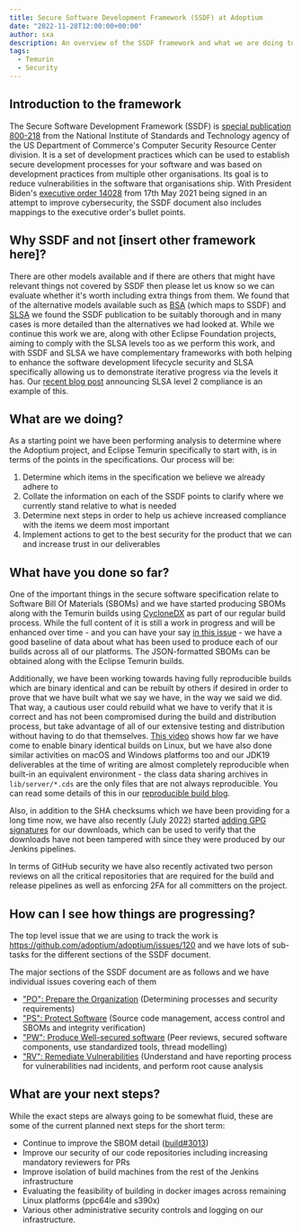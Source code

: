 ```yaml
---
title: Secure Software Development Framework (SSDF) at Adoptium
date: "2022-11-28T12:00:00+00:00"
author: sxa
description: An overview of the SSDF framework and what we are doing to work towards implementing it
tags:
  - Temurin
  - Security
---
```


## Introduction to the framework

The Secure Software Development Framework (SSDF) is
[special publication 800-218](https://csrc.nist.gov/Projects/ssdf)
from the National Institute of Standards and Technology agency of the US
Department of Commerce's Computer Security Resource Center division.  It is
a set of development practices which can be used to establish secure
development processes for your software and was based on development
practices from multiple other organisations.  Its goal is to reduce
vulnerabilities in the software that organisations ship.  With President
Biden's
[executive order 14028](https://www.federalregister.gov/documents/2021/05/17/2021-10460/improving-the-nations-cybersecurity)
from 17th May 2021 being signed in an attempt to improve cybersecurity,
the SSDF document also includes mappings to the executive order's bullet
points.

## Why SSDF and not [insert other framework here]?

There are other models available and if there are others that might have
relevant things not covered by SSDF then please let us know so we can
evaluate whether it's worth including extra things from them.  We found that
of the alternative models available such as
[BSA](https://www.bsa.org/reports/updated-bsa-framework-for-secure-software)
(which maps to SSDF) and [SLSA](https://slsa.dev/) we found the SSDF
publication to be suitably thorough and in many cases is more detailed than
the alternatives we had looked at.  While we continue this work we are,
along with other Eclipse Foundation projects, aiming to comply with the SLSA
levels too as we perform this work, and with SSDF and SLSA we have
complementary frameworks with both helping to enhance the software
development lifecycle security and SLSA specifically allowing us to
demonstrate iterative progress via the levels it has. Our
[recent blog post](https://adoptium.net/blog/2022/11/slsa2_temurin/)
announcing SLSA level 2 compliance is an example of this.

## What are we doing?

As a starting point we have been performing analysis to determine where the
Adoptium project, and Eclipse Temurin specifically to start with, is in
terms of the points in the specifications.  Our process will be:

1. Determine which items in the specification we believe we already adhere to
2. Collate the information on each of the SSDF points to clarify where we currently stand relative to what is needed
3. Determine next steps in order to help us achieve increased compliance with the items we deem most important
4. Implement actions to get to the best security for the product that we can and increase trust in our deliverables

## What have you done so far?

One of the important things in the secure software specification relate to
Software Bill Of Materials (SBOMs) and we have started producing
SBOMs along with the Temurin builds using [CycloneDX](https://cyclonedx.org)
as part of our regular build process.  While the full content of it is still
a work in progress and will be enhanced over time - and you can have your
say [in this issue](https://github.com/adoptium/temurin-build/issues/3013) -
we have a good baseline of data about what has been used to produce each of
our builds across all of our platforms.  The JSON-formatted SBOMs can be
obtained along with the Eclipse Temurin builds.

Additionally, we have been working towards having fully reproducible builds
which are binary identical and can be rebuilt by others if desired in order
to prove that we have built what we say we have, in the way we said we did.
That way, a cautious user could rebuild what we have to verify that it is
correct and has not been compromised during the build and distribution
process, but take advantage of all of our extensive testing and distribution
without having to do that themselves.
[This video](https://www.youtube.com/watch?v=rQpftEfMW5k) shows how far we have
come to enable binary identical builds on Linux, but we have also done similar
activities on macOS and Windows platforms too and our JDK19 deliverables at
the time of writing are almost completely reproducible when built-in an
equivalent environment - the class data sharing archives in
`lib/server/*.cds` are the only files that are not always reproducible.  You
can read some details of this in our [reproducible build
blog](https://blog.adoptium.net/2022/06/adoptium-reproducible-builds/).

Also, in addition to the SHA checksums which we have been providing for a
long time now, we have also recently (July 2022) started
[adding GPG signatures](https://blog.adoptium.net/2022/07/gpg-signed-releases/)
for our downloads, which can be used to verify that the downloads have not
been tampered with since they were produced by our Jenkins pipelines.

In terms of GitHub security we have also recently activated two person
reviews on all the critical repositories that are required for the build and
release pipelines as well as enforcing 2FA for all committers on the
project.

## How can I see how things are progressing?

The top level issue that we are using to track the work is
https://github.com/adoptium/adoptium/issues/120 and we have lots of
sub-tasks for the different sections of the SSDF document.

The major sections of the SSDF document are as follows and we have
individual issues covering each of them

- ["PO": Prepare the Organization](https://github.com/adoptium/adoptium/issues/122) (Determining processes and security requirements)
- ["PS": Protect Software](https://github.com/adoptium/adoptium/issues/123) (Source code management, access control and SBOMs and integrity verification)
- ["PW": Produce Well-secured software](https://github.com/adoptium/adoptium/issues/124) (Peer reviews, secured software components, use standardized tools, thread modelling)
- ["RV": Remediate Vulnerabilities](https://github.com/adoptium/adoptium/issues/125) (Understand and have reporting process for vulnerabilities nad incidents, and perform root cause analysis

## What are your next steps?

While the exact steps are always going to be somewhat fluid, these are some
of the current planned next steps for the short term:

- Continue to improve the SBOM detail ([build#3013](https://github.com/adoptium/temurin-build/issues/3013))
- Improve our security of our code repositories including increasing mandatory reviewers for PRs
- Improve isolation of build machines from the rest of the Jenkins infrastructure
- Evaluating the feasibility of building in docker images across remaining Linux platforms (ppc64le and s390x)
- Various other administrative security controls and logging on our infrastructure.
